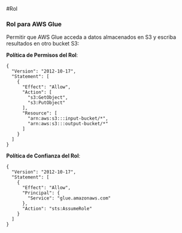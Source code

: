 #Rol 

### Rol para AWS Glue

Permitir que AWS Glue acceda a datos almacenados en S3 y escriba resultados en otro bucket S3:

**Política de Permisos del Rol**:

```
{
  "Version": "2012-10-17",
  "Statement": [
    {
      "Effect": "Allow",
      "Action": [
        "s3:GetObject",
        "s3:PutObject"
      ],
      "Resource": [
        "arn:aws:s3:::input-bucket/*",
        "arn:aws:s3:::output-bucket/*"
      ]
    }
  ]
}
```

**Política de Confianza del Rol**:

```
{
  "Version": "2012-10-17",
  "Statement": [
    {
      "Effect": "Allow",
      "Principal": {
        "Service": "glue.amazonaws.com"
      },
      "Action": "sts:AssumeRole"
    }
  ]
}
```

